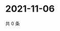 # 2021-11-06

共 0 条

<!-- BEGIN WEIBO -->
<!-- 最后更新时间 Sat Nov 06 2021 21:13:51 GMT+0800 (China Standard Time) -->

<!-- END WEIBO -->
